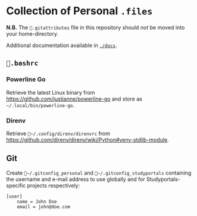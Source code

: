 # Collection of Personal `.files`

**N.B.** The `📄.gitattributes` file in this repository should _not_ be moved
into your home-directory.

Additional documentation available in [`./docs`](docs/).

## `📄.bashrc`

### Powerline Go

Retrieve the latest Linux binary from https://github.com/justjanne/powerline-go
and store as `~/.local/bin/powerline-go`.

### Direnv

Retrieve `📄~/.config/direnv/direnvrc` from
https://github.com/direnv/direnv/wiki/Python#venv-stdlib-module.

## Git

Create `📄~/.gitconfig_personal` and `📄~/.gitconfig_studyportals` containing
the username and e-mail address to use globally and for Studyportals-specific
projects respectively:

```
[user]
	name = John Doe
	email = john@doe.com
```

